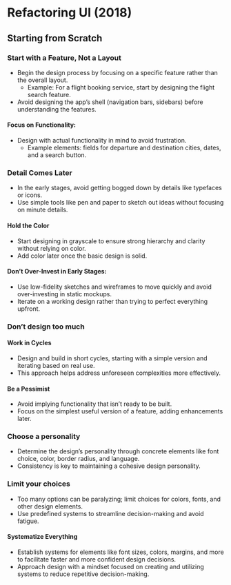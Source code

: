# Refactoring UI (2018)

## Starting from Scratch

### Start with a Feature, Not a Layout

- Begin the design process by focusing on a specific feature rather than the overall layout.
  - Example: For a flight booking service, start by designing the flight search feature.
- Avoid designing the app’s shell (navigation bars, sidebars) before understanding the features.

#### Focus on Functionality:

- Design with actual functionality in mind to avoid frustration.
  - Example elements: fields for departure and destination cities, dates, and a search button.

### Detail Comes Later

- In the early stages, avoid getting bogged down by details like typefaces or icons.
- Use simple tools like pen and paper to sketch out ideas without focusing on minute details.

#### Hold the Color

- Start designing in grayscale to ensure strong hierarchy and clarity without relying on color.
- Add color later once the basic design is solid.

#### Don’t Over-Invest in Early Stages:

- Use low-fidelity sketches and wireframes to move quickly and avoid over-investing in static mockups.
- Iterate on a working design rather than trying to perfect everything upfront.

### Don’t design too much

#### Work in Cycles

- Design and build in short cycles, starting with a simple version and iterating based on real use.
- This approach helps address unforeseen complexities more effectively.

#### Be a Pessimist

- Avoid implying functionality that isn’t ready to be built.
- Focus on the simplest useful version of a feature, adding enhancements later.

### Choose a personality

- Determine the design’s personality through concrete elements like font choice, color, border radius, and language.
- Consistency is key to maintaining a cohesive design personality.

### Limit your choices

- Too many options can be paralyzing; limit choices for colors, fonts, and other design elements.
- Use predefined systems to streamline decision-making and avoid fatigue.

#### Systematize Everything

- Establish systems for elements like font sizes, colors, margins, and more to facilitate faster and more confident design decisions.
- Approach design with a mindset focused on creating and utilizing systems to reduce repetitive decision-making.
